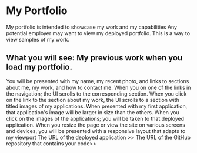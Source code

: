 # My Portfolio

My portfolio is intended to showcase my work and my capabilities 
Any potential employer may want to view my deployed portfolio. This is a way to view samples of my work.

## What you will see: My previous work when you load my portfolio. 
You will be presented with my name, my recent photo, and links to sections about me, my work, and how to contact me.
When you on one of the links in the navigation; the UI scrolls to the corresponding section.
When you click on the link to the section about my work, the UI scrolls to a section with titled images of my applications.
When presented with my first application, that application's image will be larger in size than the others.
When you click on the images of the applications; you will be taken to that deployed application.
When you resize the page or view the site on various screens and devices, you will be presented with a responsive layout that adapts to my viewport
The URL of the deployed application >>
The URL of the GitHub repository that contains your code>>
